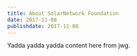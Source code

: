 ```yaml
---
title: About SolarNetwork Foundation
date: 2017-11-08
publishdate: 2017-11-08
---
```


Yadda yadda yadda content here from jwg.
